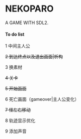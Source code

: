 # NEKOPARO
A GAME WITH SDL2.
#### To do list

 1 中间主人公  

 ~~2 到达终点以及退出画面|析构~~  

 3 换素材  

 ~~4 关卡~~  

 ~~5 开始画面~~  

 6 死亡画面（gameover|主人公变化）  

 ~~7 怪左右移动~~

 8 轨迹显示优化

 9 添加声音